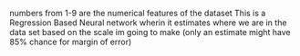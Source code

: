 numbers from 1-9 are the numerical features of the dataset
This is a Regression Based Neural network wherin it estimates where we are in the data set based on the scale im going to make (only an estimate might have 85% chance for margin of error)
